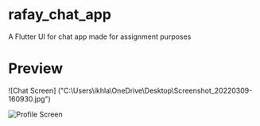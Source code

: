 # rafay_chat_app

A Flutter UI for chat app made for assignment purposes

# Preview

![Chat Screen] ("C:\Users\ikhla\OneDrive\Desktop\Screenshot_20220309-160930.jpg")

![Profile Screen]("C:\Users\ikhla\OneDrive\Desktop\Screenshot_20220309-160935.jpg")
